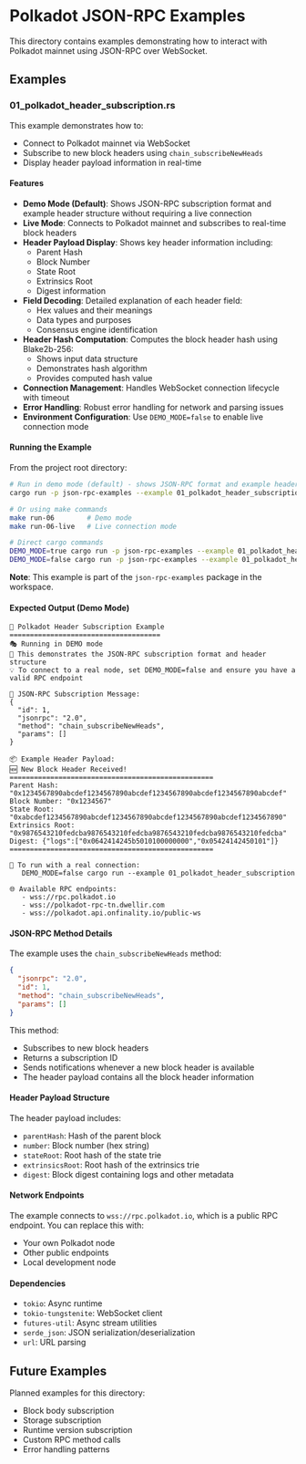 # Polkadot JSON-RPC Examples

This directory contains examples demonstrating how to interact with Polkadot mainnet using JSON-RPC over WebSocket.

## Examples

### 01_polkadot_header_subscription.rs

This example demonstrates how to:
- Connect to Polkadot mainnet via WebSocket
- Subscribe to new block headers using `chain_subscribeNewHeads`
- Display header payload information in real-time

#### Features

- **Demo Mode (Default)**: Shows JSON-RPC subscription format and example header structure without requiring a live connection
- **Live Mode**: Connects to Polkadot mainnet and subscribes to real-time block headers
- **Header Payload Display**: Shows key header information including:
  - Parent Hash
  - Block Number
  - State Root
  - Extrinsics Root
  - Digest information
- **Field Decoding**: Detailed explanation of each header field:
  - Hex values and their meanings
  - Data types and purposes
  - Consensus engine identification
- **Header Hash Computation**: Computes the block header hash using Blake2b-256:
  - Shows input data structure
  - Demonstrates hash algorithm
  - Provides computed hash value
- **Connection Management**: Handles WebSocket connection lifecycle with timeout
- **Error Handling**: Robust error handling for network and parsing issues
- **Environment Configuration**: Use `DEMO_MODE=false` to enable live connection mode

#### Running the Example

From the project root directory:

```bash
# Run in demo mode (default) - shows JSON-RPC format and example header
cargo run -p json-rpc-examples --example 01_polkadot_header_subscription

# Or using make commands
make run-06        # Demo mode
make run-06-live   # Live connection mode

# Direct cargo commands
DEMO_MODE=true cargo run -p json-rpc-examples --example 01_polkadot_header_subscription
DEMO_MODE=false cargo run -p json-rpc-examples --example 01_polkadot_header_subscription
```

**Note**: This example is part of the `json-rpc-examples` package in the workspace.

#### Expected Output (Demo Mode)

```
🔗 Polkadot Header Subscription Example
=====================================
🎭 Running in DEMO mode
📝 This demonstrates the JSON-RPC subscription format and header structure
💡 To connect to a real node, set DEMO_MODE=false and ensure you have a valid RPC endpoint

📡 JSON-RPC Subscription Message:
{
  "id": 1,
  "jsonrpc": "2.0",
  "method": "chain_subscribeNewHeads",
  "params": []
}

📦 Example Header Payload:
🆕 New Block Header Received!
==================================================
Parent Hash: "0x1234567890abcdef1234567890abcdef1234567890abcdef1234567890abcdef"
Block Number: "0x1234567"
State Root: "0xabcdef1234567890abcdef1234567890abcdef1234567890abcdef1234567890"
Extrinsics Root: "0x9876543210fedcba9876543210fedcba9876543210fedcba9876543210fedcba"
Digest: {"logs":["0x0642414245b5010100000000","0x05424142450101"]}
==================================================

🔧 To run with a real connection:
   DEMO_MODE=false cargo run --example 01_polkadot_header_subscription

🌐 Available RPC endpoints:
   - wss://rpc.polkadot.io
   - wss://polkadot-rpc-tn.dwellir.com
   - wss://polkadot.api.onfinality.io/public-ws
```

#### JSON-RPC Method Details

The example uses the `chain_subscribeNewHeads` method:

```json
{
  "jsonrpc": "2.0",
  "id": 1,
  "method": "chain_subscribeNewHeads",
  "params": []
}
```

This method:
- Subscribes to new block headers
- Returns a subscription ID
- Sends notifications whenever a new block header is available
- The header payload contains all the block header information

#### Header Payload Structure

The header payload includes:
- `parentHash`: Hash of the parent block
- `number`: Block number (hex string)
- `stateRoot`: Root hash of the state trie
- `extrinsicsRoot`: Root hash of the extrinsics trie
- `digest`: Block digest containing logs and other metadata

#### Network Endpoints

The example connects to `wss://rpc.polkadot.io`, which is a public RPC endpoint. You can replace this with:
- Your own Polkadot node
- Other public endpoints
- Local development node

#### Dependencies

- `tokio`: Async runtime
- `tokio-tungstenite`: WebSocket client
- `futures-util`: Async stream utilities
- `serde_json`: JSON serialization/deserialization
- `url`: URL parsing

## Future Examples

Planned examples for this directory:
- Block body subscription
- Storage subscription
- Runtime version subscription
- Custom RPC method calls
- Error handling patterns
